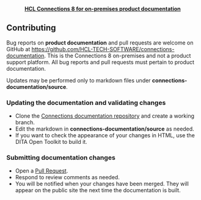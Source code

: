 <p align="center"><strong><a href="https://opensource.hcltechsw.com/connections-documentation/"> HCL Connections 8 for on-premises product documentation</a></strong></p>
</p>


## Contributing

Bug reports on **product documentation** and pull requests are welcome on GitHub at https://github.com/HCL-TECH-SOFTWARE/connections-documentation. This is the Connections 8 on-premises and not a product support platform. All bug reports and pull requests must pertain to product documentation. 

Updates may be performed only to markdown files under **connections-documentation/source**.

### Updating the documentation and validating changes

- Clone the [Connections documentation repository](https://github.com/HCL-TECH-SOFTWARE/connections-documentation) and create a working branch.
- Edit the markdown in **connections-documentation/source** as needed.
- If you want to check the appearance of your changes in HTML, use the DITA Open Toolkit to build it.

### Submitting documentation changes

- Open a [Pull Request](https://github.com/HCL-TECH-SOFTWARE/connections-documentation/pulls).
- Respond to review comments as needed.
- You will be notified when your changes have been merged. They will appear on the public site the next time the documentation is built.
